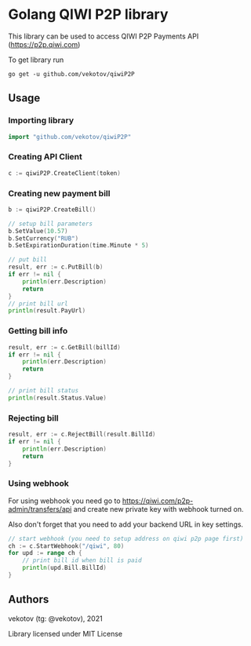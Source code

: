# Golang QIWI P2P library
This library can be used to access QIWI P2P Payments API (https://p2p.qiwi.com)

To get library run
```shell
go get -u github.com/vekotov/qiwiP2P
```
## Usage
### Importing library
```go
import "github.com/vekotov/qiwiP2P"
```
### Creating API Client
```go
c := qiwiP2P.CreateClient(token)
```
### Creating new payment bill
```go
b := qiwiP2P.CreateBill()

// setup bill parameters
b.SetValue(10.57)
b.SetCurrency("RUB")
b.SetExpirationDuration(time.Minute * 5)

// put bill
result, err := c.PutBill(b)
if err != nil {
	println(err.Description)
	return
}
// print bill url
println(result.PayUrl)
```
### Getting bill info
```go
result, err := c.GetBill(billId)
if err != nil {
    println(err.Description)
    return
}

// print bill status
println(result.Status.Value)
```
### Rejecting bill
```go
result, err := c.RejectBill(result.BillId)
if err != nil {
    println(err.Description)
    return
}
```
### Using webhook
For using webhook you need go to https://qiwi.com/p2p-admin/transfers/api 
and create new private key with webhook turned on.

Also don't forget that you need to add your backend URL in key settings.
```go
// start webhook (you need to setup address on qiwi p2p page first)
ch := c.StartWebhook("/qiwi", 80)
for upd := range ch {
    // print bill id when bill is paid
    println(upd.Bill.BillId)
}
```

## Authors
vekotov (tg: @vekotov), 2021

Library licensed under MIT License